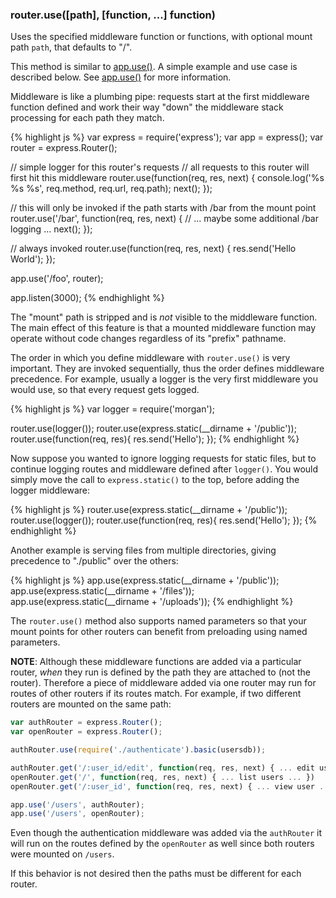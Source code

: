 <h3 id='router.use'>router.use([path], [function, ...] function)</h3>

Uses the specified middleware function or functions, with optional mount path `path`, that defaults to "/".

This method is similar to [app.use()](#app.use). A simple example and use case is described below.
See [app.use()](#app.use) for more information.

Middleware is like a plumbing pipe: requests start at the first middleware function defined
and work their way "down" the middleware stack processing for each path they match.

{% highlight js %}
var express = require('express');
var app = express();
var router = express.Router();

// simple logger for this router's requests
// all requests to this router will first hit this middleware
router.use(function(req, res, next) {
  console.log('%s %s %s', req.method, req.url, req.path);
  next();
});

// this will only be invoked if the path starts with /bar from the mount point
router.use('/bar', function(req, res, next) {
  // ... maybe some additional /bar logging ...
  next();
});

// always invoked
router.use(function(req, res, next) {
  res.send('Hello World');
});

app.use('/foo', router);

app.listen(3000);
{% endhighlight %}

The "mount" path is stripped and is _not_ visible to the middleware function.
The main effect of this feature is that a mounted middleware function may operate without
code changes regardless of its "prefix" pathname.

The order in which you define middleware with `router.use()` is very important.
They are invoked sequentially, thus the order defines middleware precedence. For example,
usually a logger is the very first middleware you would use, so that every request gets logged.

{% highlight js %}
var logger = require('morgan');

router.use(logger());
router.use(express.static(__dirname + '/public'));
router.use(function(req, res){
  res.send('Hello');
});
{% endhighlight %}

Now suppose you wanted to ignore logging requests for static files, but to continue
logging routes and middleware defined after `logger()`.  You would simply move the call to `express.static()` to the top,
before adding the logger middleware:

{% highlight js %}
router.use(express.static(__dirname + '/public'));
router.use(logger());
router.use(function(req, res){
  res.send('Hello');
});
{% endhighlight %}

Another example is serving files from multiple directories,
giving precedence to "./public" over the others:

{% highlight js %}
app.use(express.static(__dirname + '/public'));
app.use(express.static(__dirname + '/files'));
app.use(express.static(__dirname + '/uploads'));
{% endhighlight %}

The `router.use()` method also supports named parameters so that your mount points
for other routers can benefit from preloading using named parameters.

__NOTE__: Although these middleware functions are added via a particular router, _when_
they run is defined by the path they are attached to (not the router). Therefore a piece
of middleware added via one router may run for routes of other routers if its routes
match. For example, if two different routers are mounted on the same path:

```js
var authRouter = express.Router();
var openRouter = express.Router();

authRouter.use(require('./authenticate').basic(usersdb));

authRouter.get('/:user_id/edit', function(req, res, next) { ... edit user ui ... });
openRouter.get('/', function(req, res, next) { ... list users ... })
openRouter.get('/:user_id', function(req, res, next) { ... view user ... })

app.use('/users', authRouter);
app.use('/users', openRouter);
```
Even though the authentication middleware was added via the `authRouter` it will run on the routes defined by the `openRouter` as well since both routers were mounted on `/users`.

If this behavior is not desired then the paths must be different for each router.
